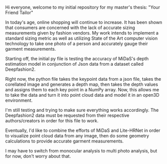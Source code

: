 Hi everyone, welcome to my initial repository for my master's thesis: "Your Friend Tailor"

In today's age, online shopping will continue to increase. 
It has been shown that consumers are concerned with the lack of accurate sizing measurements given by fashion vendors.
My work intends to implement a standard sizing metric as well as utilizing State of the Art computer vision technology
to take one photo of a person and accurately gauge their garment measurements.

Starting off, the initial py file is testing the accuracy of MiDaS's depth estimation model in conjunction of
Json data from a dataset called Deepfashion2.

Right now, the python file takes the keypoint data from a json file, takes the corellated image and generates a depth map, then
takes the depth values and assigns them to each key point in a NumPy array. Now, this allows me to 
take the data and turn it into point cloud data and model it in an open3D environment.

I'm still testing and trying to make sure everything works accordingly. 
The Deepfashion2 data must be requested from their respective authors/creators in order for this file to work.

Eventually, I'd like to combine the efforts of MiDaS and Lite-HRNet in order to visualize point cloud data from any image, then do some geometry calculations to provide accurate garment measurements.

I may have to switch from monocular analysis to multi photo analysis, but for now, don't worry about that. 
